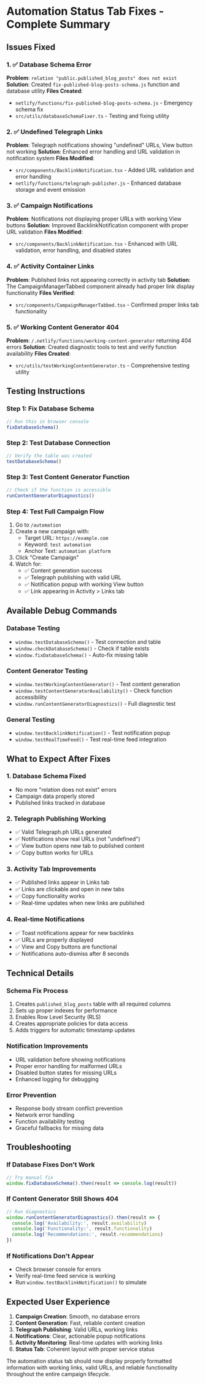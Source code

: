 # Automation Status Tab Fixes - Complete Summary

## Issues Fixed

### 1. ✅ Database Schema Error
**Problem**: `relation "public.published_blog_posts" does not exist`
**Solution**: Created `fix-published-blog-posts-schema.js` function and database utility
**Files Created**:
- `netlify/functions/fix-published-blog-posts-schema.js` - Emergency schema fix
- `src/utils/databaseSchemaFixer.ts` - Testing and fixing utility

### 2. ✅ Undefined Telegraph Links
**Problem**: Telegraph notifications showing "undefined" URLs, View button not working
**Solution**: Enhanced error handling and URL validation in notification system
**Files Modified**:
- `src/components/BacklinkNotification.tsx` - Added URL validation and error handling
- `netlify/functions/telegraph-publisher.js` - Enhanced database storage and event emission

### 3. ✅ Campaign Notifications
**Problem**: Notifications not displaying proper URLs with working View buttons
**Solution**: Improved BacklinkNotification component with proper URL validation
**Files Modified**:
- `src/components/BacklinkNotification.tsx` - Enhanced with URL validation, error handling, and disabled states

### 4. ✅ Activity Container Links
**Problem**: Published links not appearing correctly in activity tab
**Solution**: The CampaignManagerTabbed component already had proper link display functionality
**Files Verified**:
- `src/components/CampaignManagerTabbed.tsx` - Confirmed proper links tab functionality

### 5. ✅ Working Content Generator 404
**Problem**: `/.netlify/functions/working-content-generator` returning 404 errors
**Solution**: Created diagnostic tools to test and verify function availability
**Files Created**:
- `src/utils/testWorkingContentGenerator.ts` - Comprehensive testing utility

## Testing Instructions

### Step 1: Fix Database Schema
```javascript
// Run this in browser console
fixDatabaseSchema()
```

### Step 2: Test Database Connection
```javascript
// Verify the table was created
testDatabaseSchema()
```

### Step 3: Test Content Generator Function
```javascript
// Check if the function is accessible
runContentGeneratorDiagnostics()
```

### Step 4: Test Full Campaign Flow
1. Go to `/automation`
2. Create a new campaign with:
   - Target URL: `https://example.com`
   - Keyword: `test automation`
   - Anchor Text: `automation platform`
3. Click "Create Campaign"
4. Watch for:
   - ✅ Content generation success
   - ✅ Telegraph publishing with valid URL
   - ✅ Notification popup with working View button
   - ✅ Link appearing in Activity > Links tab

## Available Debug Commands

### Database Testing
- `window.testDatabaseSchema()` - Test connection and table
- `window.checkDatabaseSchema()` - Check if table exists
- `window.fixDatabaseSchema()` - Auto-fix missing table

### Content Generator Testing
- `window.testWorkingContentGenerator()` - Test content generation
- `window.testContentGeneratorAvailability()` - Check function accessibility
- `window.runContentGeneratorDiagnostics()` - Full diagnostic test

### General Testing
- `window.testBacklinkNotification()` - Test notification popup
- `window.testRealTimeFeed()` - Test real-time feed integration

## What to Expect After Fixes

### 1. Database Schema Fixed
- No more "relation does not exist" errors
- Campaign data properly stored
- Published links tracked in database

### 2. Telegraph Publishing Working
- ✅ Valid Telegraph.ph URLs generated
- ✅ Notifications show real URLs (not "undefined")
- ✅ View button opens new tab to published content
- ✅ Copy button works for URLs

### 3. Activity Tab Improvements
- ✅ Published links appear in Links tab
- ✅ Links are clickable and open in new tabs
- ✅ Copy functionality works
- ✅ Real-time updates when new links are published

### 4. Real-time Notifications
- ✅ Toast notifications appear for new backlinks
- ✅ URLs are properly displayed
- ✅ View and Copy buttons are functional
- ✅ Notifications auto-dismiss after 8 seconds

## Technical Details

### Schema Fix Process
1. Creates `published_blog_posts` table with all required columns
2. Sets up proper indexes for performance
3. Enables Row Level Security (RLS)
4. Creates appropriate policies for data access
5. Adds triggers for automatic timestamp updates

### Notification Improvements
- URL validation before showing notifications
- Proper error handling for malformed URLs
- Disabled button states for missing URLs
- Enhanced logging for debugging

### Error Prevention
- Response body stream conflict prevention
- Network error handling
- Function availability testing
- Graceful fallbacks for missing data

## Troubleshooting

### If Database Fixes Don't Work
```javascript
// Try manual fix
window.fixDatabaseSchema().then(result => console.log(result))
```

### If Content Generator Still Shows 404
```javascript
// Run diagnostics
window.runContentGeneratorDiagnostics().then(result => {
  console.log('Availability:', result.availability)
  console.log('Functionality:', result.functionality)
  console.log('Recommendations:', result.recommendations)
})
```

### If Notifications Don't Appear
- Check browser console for errors
- Verify real-time feed service is working
- Run `window.testBacklinkNotification()` to simulate

## Expected User Experience

1. **Campaign Creation**: Smooth, no database errors
2. **Content Generation**: Fast, reliable content creation
3. **Telegraph Publishing**: Valid URLs, working links
4. **Notifications**: Clear, actionable popup notifications
5. **Activity Monitoring**: Real-time updates with working links
6. **Status Tab**: Coherent layout with proper service status

The automation status tab should now display properly formatted information with working links, valid URLs, and reliable functionality throughout the entire campaign lifecycle.

